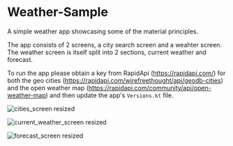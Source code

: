 # Weather-Sample
A simple weather app showcasing some of the material principles.

The app consists of 2 screens, a city search screen and a weahter screen. The weather screen is itself split into 2 sections, current weather and forecast.

To run the app please obtain a key from RapidApi (https://rapidapi.com/) for both the geo cities (https://rapidapi.com/wirefreethought/api/geodb-cities) and the open weather map (https://rapidapi.com/community/api/open-weather-map) and then update the app's `Versions.kt` file.

![cities_screen resized](https://user-images.githubusercontent.com/2680481/114630400-58cc0280-9c6f-11eb-84ee-56f997bcf959.png)

![current_weather_screen resized](https://user-images.githubusercontent.com/2680481/114630404-5cf82000-9c6f-11eb-8e4e-1fae1f5d6043.png)

![forecast_screen resized](https://user-images.githubusercontent.com/2680481/114630408-5f5a7a00-9c6f-11eb-915a-54550388af5f.png)
